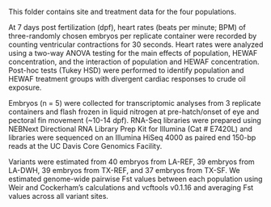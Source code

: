 This folder contains site and treatment data for the four populations.

At 7 days post fertilization (dpf), heart rates (beats per minute; BPM) of three-randomly chosen embryos per replicate container were recorded by counting ventricular contractions for 30 seconds. Heart rates were analyzed using a two-way ANOVA testing for the main effects of population, HEWAF concentration, and the interaction of population and HEWAF concentration. Post-hoc tests (Tukey HSD) were performed to identify population and HEWAF treatment groups with divergent cardiac responses to crude oil exposure.

Embryos (n = 5) were collected for transcriptomic analyses from 3 replicate containers and flash frozen in liquid nitrogen at pre-hatch/onset of eye and pectoral fin movement (~10-14 dpf). RNA-Seq libraries were prepared using NEBNext Directional RNA Library Prep Kit for Illumina (Cat # E7420L) and libraries were sequenced on an Illumina HiSeq 4000 as paired end 150-bp reads at the UC Davis Core Genomics Facility.


Variants were estimated from 40 embryos from LA-REF, 39 embryos from LA-DWH, 39 embryos from TX-REF, and 37 embryos from TX-SF. We estimated genome-wide pairwise Fst values between each population using Weir and Cockerham’s calculations and vcftools v0.1.16 and averaging Fst values across all variant sites.

